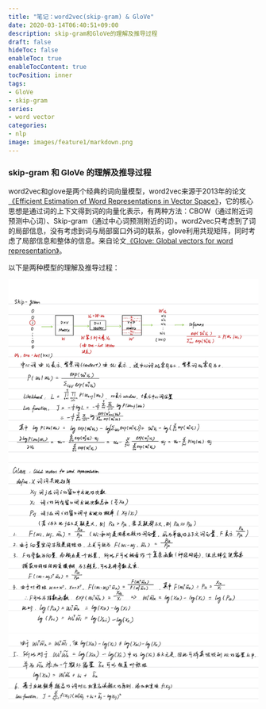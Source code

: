 ```yaml
---
title: "笔记：word2vec(skip-gram) & GloVe"
date: 2020-03-14T06:40:51+09:00
description: skip-gram和GloVe的理解及推导过程
draft: false
hideToc: false
enableToc: true
enableTocContent: true
tocPosition: inner
tags:
- GloVe
- skip-gram
series:
- word vector
categories:
- nlp
image: images/feature1/markdown.png
---
```


### skip-gram 和 GloVe 的理解及推导过程
word2vec和glove是两个经典的词向量模型，word2vec来源于2013年的论文[《Efficient Estimation of Word Representations in Vector Space》](https://arxiv.org/pdf/1301.3781.pdf)，它的核心思想是通过词的上下文得到词的向量化表示，有两种方法：CBOW（通过附近词预测中心词）、Skip-gram（通过中心词预测附近的词）。word2vec只考虑到了词的局部信息，没有考虑到词与局部窗口外词的联系，glove利用共现矩阵，同时考虑了局部信息和整体的信息。来自论文[《Glove: Global vectors for word representation》](https://www.aclweb.org/anthology/D14-1162.pdf)。

以下是两种模型的理解及推导过程：

![note-1](note-1.jpg)
![note-2](note-2.jpg)